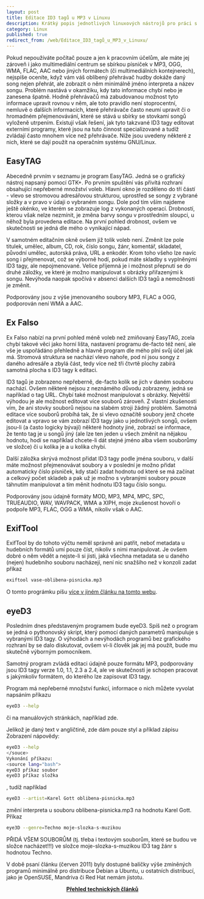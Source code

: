 ```yaml
---
layout: post
title: Editace ID3 tagů u MP3 v Linuxu
description: Krátký popis jednotlivých linuxových nástrojů pro práci s hudebními soubory v Linuxu.
category: Linux
published: true
redirect_from: /web/Editace_ID3_tagů_u_MP3_v_Linuxu/
---
```


Pokud nepoužíváte počítač pouze a jen k pracovním účelům, ale máte jej zároveň i jako multimediální centrum se sbírkou písniček v MP3, OGG, WMA, FLAC, AAC nebo jiných formátech (či multimediálních kontejnerech), nejspíše oceníte, když vám váš oblíbený přehrávač hudby dokáže daný song nejen přehrát, ale zobrazit o něm minimálně jméno interpreta a název songu. Problém nastává v okamžiku, kdy tato informace chybí nebo je zanesena špatně. Hodně přehrávačů má zabudovanou možnost tyto informace upravit rovnou v něm, ale toto pravidlo není stoprocentní, nemluvě o dalších informacích, které přehrávače často neumí upravit či o hromadném přejmenovávání, které se stává u sbírky se stovkami songů vyloženě utrpením. Existují však řešení, jak tyto takzvané ID3 tagy editovat externími programy, které jsou na tuto činnost specializované a tudíž zvládají často mnohem více než přehrávače. Níže jsou uvedeny některé z nich, které se dají použít na operačním systému GNU/Linux.

## EasyTAG

Abecedně prvním v seznamu je program EasyTAG. Jedná se o grafický nástroj napsaný pomocí GTK+. Po prvním spuštění vás přivítá rozhraní obsahující nepřeberné množství voleb. Hlavní okno je rozděleno do tří částí - vlevo se stromovou adresářovou strukturou, uprostřed se songy z vybrané složky a v pravo v údaji o vybraném songu. Dole pod tím vším najdeme ještě okénko, ve kterém se zobrazuje log z vykonaných operací. Drobností, kterou však nelze nezmínit, je změna barvy songu v prostředním sloupci, u něhož byla provedena editace. Na první pohled drobnost, ovšem ve skutečnosti se jedná dle mého o vynikající nápad.

V samotném editačním okně ovšem již tolik voleb není. Změnit lze pole titulek, umělec, album, CD, rok, číslo songu, žánr, komentář, skladatel, původní umělec, autorská práva, URL a enkodér. Krom toho všeho lze navíc song i přejmenovat, což se výborně hodí, pokud máte skladby s vyplněnými ID3 tagy, ale nepojmenované. Velice příjemná je i možnost přepnutí se do druhé záložky, ve které je možno manipulovat s obrázky přiřazenými k songu. Nevýhoda naopak spočívá v absenci dalších ID3 tagů a nemožnosti je změnit.

Podporovány jsou z výše jmenovaného soubory MP3, FLAC a OGG, podporován není WMA a AAC.

## Ex Falso

Ex Falso nabízí na první pohled méně voleb než zmiňovaný EasyTAG, zcela chybí takové věci jako horní lišta, nastavení programu de-facto též není, ale vše je uspořádáno přehledně a hlavně program dle mého plní svůj účel jak má. Stromová struktura se nachází vlevo nahoře, pod ní jsou songy z daného adresáře a zbylá část, tedy více než tři čtvrtě plochy zabírá samotná plocha s ID3 tagy k editaci.

ID3 tagů je zobrazeno nepřeberně, de-facto kolik se jich v daném souboru nachází. Ovšem některé nejsou z neznámého důvodu zobrazeny, jedná se například o tag URL. Chybí také možnost manipulovat s obrázky. Největší výhodou je ale možnost editovat více souborů zároveň. Z vlastní zkušenosti vím, že ani stovky souborů nejsou na slabém stroji žádný problém. Samotná editace více souborů probíhá tak, že si vlevo označítě soubory jenž chcete editovat a vpravo se vám zobrazí ID3 tagy jako u jednotlivých songů, ovšem jsou-li (a často logicky bývají) některé hodnoty jiné, zobrazí se informace, že tento tag je u songů jiný (ale lze ten jeden u všech změnit na nějakou hodnotu, hodí se například chcete-li dát stejné jméno alba všem souborůmy ve složce) či u kolika je a u kolika chybí.

Další záložka skrývá možnost přidat ID3 tagy podle jména souboru, v další máte možnost přejmenovávat soubory a v poslední je možno přidat automaticky číslo písniček, kdy stačí zadat hodnotu od které se má začínat a celkový počet skladeb a pak už je možno s vybranými soubory pouze táhnutím manipulovat a tím měnit hodnotu ID3 tagu číslo songu.

Podporovány jsou údajně formáty MOD, MP3, MP4, MPC, SPC, TRUEAUDIO, WAV, WAVPACK, WMA a XIPH, moje zkušenost hovoří o podpoře MP3, FLAC, OGG a WMA, nikoliv však o AAC.

## ExifTool

ExifTool by do tohoto výčtu neměl správně ani patřit, neboť metadata u hudebních formátů umí pouze číst, nikoliv s nimi manipulovat. Je ovšem dobré o něm vědět a nejste-li si jisti, jaká všechna metadata se u daného (nejen) hudebního souboru nacházejí, není nic snažšího než v konzoli zadat příkaz

```bash
exiftool vase-oblibena-pisnicka.mp3
```

O tomto prográmku píšu [více v jiném článku na tomto webu](/web/Malé_prográmky_v_Linuxu).

## eyeD3

Posledním dnes představeným programem bude eyeD3. Spíš než o program se jedná o pythonovský skript, který pomocí daných parametrů manipuluje s vybranými ID3 tagy. O výhodách a nevýhodách programů bez grafického rozhraní by se dalo diskutovat, ovšem ví-li člověk jak jej má použít, bude mu skutečně výborným pomocníkem.

Samotný program zvládá editaci údajně pouze formátu MP3, podporovány jsou ID3 tagy verze 1.0, 1.1, 2.3 a 2.4, ale ve skutečnosti je schopen pracovat s jakýmkoliv formátem, do kterého lze zapisovat ID3 tagy.

Program má nepřeberné množství funkcí, informace o nich můžete vyvolat napsáním příkazu

```bash
eyeD3 --help
```

či na manuálových stránkách, například zde.

Jelikož je daný text v angličtině, zde dám pouze styl a příklad zápisu Zobrazení nápovědy:

```bash
eyeD3 --help
</souce>
Vykonání příkazu:
<source lang="bash">
eyeD3 příkaz soubor
eyeD3 příkaz složka
```

, tudíž například

```bash
eyeD3 --artist=Karel Gott oblibena-pisnicka.mp3
```

změní interpreta u souboru oblibena-pisnicka.mp3 na hodnotu Karel Gott. Příkaz

```bash
eye3D --genre=Techno moje-slozka-s-muzikou
```

PŘIDÁ VŠEM SOUBORŮM (tj. třeba i textovým souborům, které se budou ve složce nacházet!!!) ve složce moje-slozka-s-muzikou ID3 tag žánr s hodnotou Techno.

V době psaní článku (červen 2011) byly dostupné balíčky výše zmíněných programů minimálně pro distribuce Debian a Ubuntu, u ostatních distribucí, jako je OpenSUSE, Mandriva či Red Hat nemám jistotu.

<center><b><a href="../">Přehled technických článků</a></b></center>
